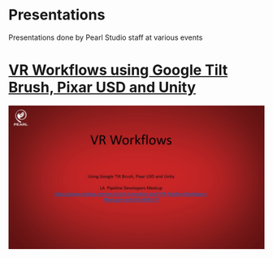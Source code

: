 # Presentations

Presentations done by Pearl Studio staff at various events

# [VR Workflows using Google Tilt Brush, Pixar USD and Unity](03172019/LightningTalks)

![](03172019/LightningTalks/slides/Slide2.jpg)
